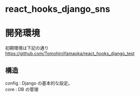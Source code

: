 # react_hooks_django_sns

# 開発環境

初期環境は下記の通り　　
https://github.com/TomohiroYamaoka/react_hooks_django_test

## 構造

config : Django の基本的な設定。  
core : DB の管理
